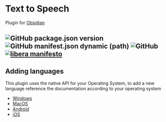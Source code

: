 # Text to Speech
Plugin for [Obsidian](https://obsidian.md)

![GitHub package.json version](https://img.shields.io/github/package-json/v/joethei/obsidian-tts)
![GitHub manifest.json dynamic (path)](https://img.shields.io/github/manifest-json/minAppVersion/joethei/obsidian-tts?label=lowest%20supported%20app%20version)
![GitHub](https://img.shields.io/github/license/joethei/obsidian-tts)
[![libera manifesto](https://img.shields.io/badge/libera-manifesto-lightgrey.svg)](https://liberamanifesto.com)
---


## Adding languages
This plugin uses the native API for your Operating System,
to add a new language reference the documentation according to your operating system
- [Windows](https://support.microsoft.com/en-us/topic/how-to-download-text-to-speech-languages-for-windows-10-d5a6b612-b3ae-423f-afa5-4f6caf1ec5d3)
- [MacOS](https://support.apple.com/guide/mac-help/change-the-system-language-mh26684/mac)
- [Android](https://support.google.com/accessibility/android/answer/6006983?hl=en)
- [iOS](https://support.apple.com/guide/iphone/change-the-language-and-region-iphce20717a3/ios)
